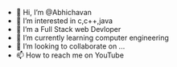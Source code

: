 - 👋 Hi, I’m @Abhichavan
- 👀 I’m interested in c,c++,java
-  👀 I’m a Full Stack web Devloper
- 🌱 I’m currently learning computer engineering
- 💞️ I’m looking to collaborate on ...
- 📫 How to reach me on YouTube

<!---
Abhijchavan/Abhijchavan is a ✨ special ✨ repository because its `README.md` (this file) appears on your GitHub profile.
You can click the Preview link to take a look at your changes.
--->
